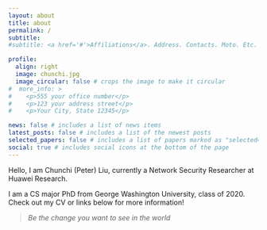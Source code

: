 ```yaml
---
layout: about
title: about
permalink: /
subtitle:
#subtitle: <a href='#'>Affiliations</a>. Address. Contacts. Moto. Etc.

profile:
  align: right
  image: chunchi.jpg
  image_circular: false # crops the image to make it circular
#  more_info: >
#    <p>555 your office number</p>
#    <p>123 your address street</p>
#    <p>Your City, State 12345</p>

news: false # includes a list of news items
latest_posts: false # includes a list of the newest posts
selected_papers: false # includes a list of papers marked as "selected={true}"
social: true # includes social icons at the bottom of the page
---
```


Hello, I am Chunchi (Peter) Liu, currently a Network Security Researcher at Huawei Research.

I am a CS major PhD from George Washington University, class of 2020. Check out my CV or links below for more information!

> _Be the change you want to see in the world_

[//]: # "I am building Huawei's next-generation trustworthy network architecture. "
[//]: # "Put your address / P.O. box / other info right below your picture. You can also disable any of these elements by editing `profile` property of the YAML header of your `_pages/about.md`. Edit `_bibliography/papers.bib` and Jekyll will render your [publications page](/al-folio/publications/) automatically."
[//]: #
[//]: # "Link to your social media connections, too. This theme is set up to use [Font Awesome icons](https://fontawesome.com/) and [Academicons](https://jpswalsh.github.io/academicons/), like the ones below. Add your Facebook, Twitter, LinkedIn, Google Scholar, or just disable all of them."
